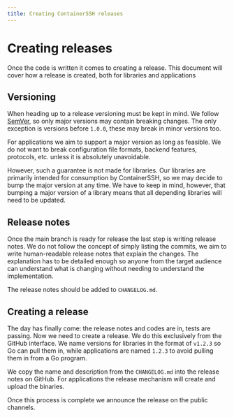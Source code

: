 ```yaml
---
title: Creating ContainerSSH releases
---
```


<h1>Creating releases</h1>

Once the code is written it comes to creating a release. This document will cover how a release is created, both for libraries and applications 

## Versioning

When heading up to a release versioning must be kept in mind. We follow [SemVer](https://semver.org/), so only major versions may contain breaking changes. The only exception is versions before `1.0.0`, these may break in minor versions too.

For applications we aim to support a major version as long as feasible. We do not want to break configuration file formats, backend features, protocols, etc. unless it is absolutely unavoidable.

However, such a guarantee is not made for libraries. Our libraries are primarily intended for consumption by ContainerSSH, so we may decide to bump the major version at any time. We have to keep in mind, however, that bumping a major version of a library means that all depending libraries will need to be updated.

## Release notes

Once the main branch is ready for release the last step is writing release notes. We do not follow the concept of simply listing the commits, we aim to write human-readable release notes that explain the changes. The explanation has to be detailed enough so anyone from the target audience can understand what is changing without needing to understand the implementation.

The release notes should be added to `CHANGELOG.md`.

## Creating a release

The day has finally come: the release notes and codes are in, tests are passing. Now we need to create a release. We do this exclusively from the GitHub interface. We name versions for libraries in the format of `v1.2.3` so Go can pull them in, while applications are named `1.2.3` to avoid pulling them in from a Go program.

We copy the name and description from the `CHANGELOG.md` into the release notes on GitHub. For applications the release mechanism will create and upload the binaries.

Once this process is complete we announce the release on the public channels.